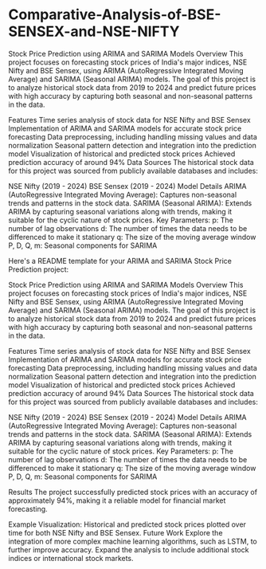 # Comparative-Analysis-of-BSE-SENSEX-and-NSE-NIFTY

Stock Price Prediction using ARIMA and SARIMA Models
Overview
This project focuses on forecasting stock prices of India's major indices, NSE Nifty and BSE Sensex, using ARIMA (AutoRegressive Integrated Moving Average) and SARIMA (Seasonal ARIMA) models. The goal of this project is to analyze historical stock data from 2019 to 2024 and predict future prices with high accuracy by capturing both seasonal and non-seasonal patterns in the data.

Features
Time series analysis of stock data for NSE Nifty and BSE Sensex
Implementation of ARIMA and SARIMA models for accurate stock price forecasting
Data preprocessing, including handling missing values and data normalization
Seasonal pattern detection and integration into the prediction model
Visualization of historical and predicted stock prices
Achieved prediction accuracy of around 94%
Data Sources
The historical stock data for this project was sourced from publicly available databases and includes:

NSE Nifty (2019 - 2024)
BSE Sensex (2019 - 2024)
Model Details
ARIMA (AutoRegressive Integrated Moving Average): Captures non-seasonal trends and patterns in the stock data.
SARIMA (Seasonal ARIMA): Extends ARIMA by capturing seasonal variations along with trends, making it suitable for the cyclic nature of stock prices.
Key Parameters:
p: The number of lag observations
d: The number of times the data needs to be differenced to make it stationary
q: The size of the moving average window
P, D, Q, m: Seasonal components for SARIMA


Here's a README template for your ARIMA and SARIMA Stock Price Prediction project:

Stock Price Prediction using ARIMA and SARIMA Models
Overview
This project focuses on forecasting stock prices of India's major indices, NSE Nifty and BSE Sensex, using ARIMA (AutoRegressive Integrated Moving Average) and SARIMA (Seasonal ARIMA) models. The goal of this project is to analyze historical stock data from 2019 to 2024 and predict future prices with high accuracy by capturing both seasonal and non-seasonal patterns in the data.

Features
Time series analysis of stock data for NSE Nifty and BSE Sensex
Implementation of ARIMA and SARIMA models for accurate stock price forecasting
Data preprocessing, including handling missing values and data normalization
Seasonal pattern detection and integration into the prediction model
Visualization of historical and predicted stock prices
Achieved prediction accuracy of around 94%
Data Sources
The historical stock data for this project was sourced from publicly available databases and includes:

NSE Nifty (2019 - 2024)
BSE Sensex (2019 - 2024)
Model Details
ARIMA (AutoRegressive Integrated Moving Average): Captures non-seasonal trends and patterns in the stock data.
SARIMA (Seasonal ARIMA): Extends ARIMA by capturing seasonal variations along with trends, making it suitable for the cyclic nature of stock prices.
Key Parameters:
p: The number of lag observations
d: The number of times the data needs to be differenced to make it stationary
q: The size of the moving average window
P, D, Q, m: Seasonal components for SARIMA

Results
The project successfully predicted stock prices with an accuracy of approximately 94%, making it a reliable model for financial market forecasting.

Example Visualization:
Historical and predicted stock prices plotted over time for both NSE Nifty and BSE Sensex.
Future Work
Explore the integration of more complex machine learning algorithms, such as LSTM, to further improve accuracy.
Expand the analysis to include additional stock indices or international stock markets.
